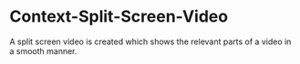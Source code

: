 # Context-Split-Screen-Video
A split screen video is created which shows the relevant parts of a video in a smooth manner.
